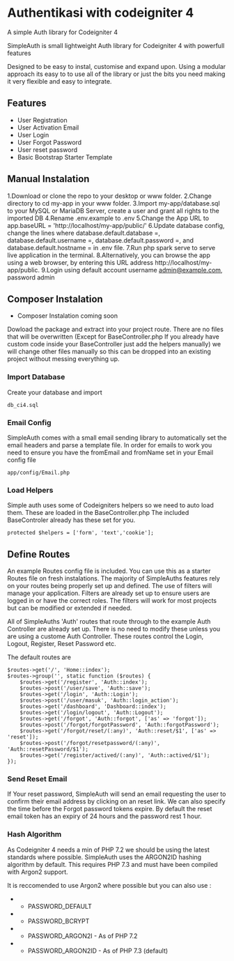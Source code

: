 # Authentikasi with codeigniter 4 

A simple Auth library for Codeigniter 4

SimpleAuth is small lightweight Auth library for Codeigniter 4 with powerfull features

Designed to be easy to instal, customise and expand upon. Using a modular approach its easy to to use all of the library or just the bits you need making it very flexible and easy to integrate.


## Features

* User Registration
* User Activation Email
* User Login
* User Forgot Password
* User reset password 
* Basic Bootstrap Starter Template

## Manual Instalation

1.Download or clone the repo to your desktop or www folder.
2.Change directory to cd my-app in your www folder.
3.Import my-app/database.sql to your MySQL or MariaDB Server, create a user and grant all rights to the imported DB
4.Rename .env.example to .env
5.Change the App URL to app.baseURL = 'http://localhost/my-app/public/'
6.Update database config, change the lines where database.default.database =, database.default.username =, database.default.password =, and database.default.hostname = in .env file.
7.Run php spark serve to serve live application in the terminal.
8.Alternatively, you can browse the app using a web browser, by entering this URL address http://localhost/my-app/public.
9.Login using default account username admin@example.com, password admin

## Composer Instalation

* Composer Instalation coming soon

Dowload the package and extract into your project route. There are no files that will be overwritten (Except for BaseController.php If you already have custom code inside your BaseController just add the helpers manually) we will change other files manually so this can be dropped into an existing project without messing everything up.

### Import Database

Create your database and import
```
db_ci4.sql
```



### Email Config

SimpleAuth comes with a small email sending library to automatically set the email headers and parse a template file. In order for emails to work you need to ensure you have the fromEmail and fromName set in your Email config file

```
app/config/Email.php
```

### Load Helpers

Simple auth uses some of Codeigniters helpers so we need to auto load them. These are loaded in the BaseController.php The included BaseControler already has these set for you.

```
protected $helpers = ['form', 'text','cookie'];
```



## Define Routes

An example Routes config file is included. You can use this as a starter Routes file on fresh instalations. The majority of SimpleAuths features rely on your routes being properly set up and defined. The use of filters will manage your application. Filters are already set up to ensure users are logged in or have the correct roles. The filters will work for most projects but can be modified or extended if needed.

All of SimpleAuths 'Auth' routes that route through to the example Auth Controller are already set up. There is no need to modify these unless you are using a custome Auth Controller. These routes control the Login, Logout, Register, Reset Password etc.

The default routes are

```
$routes->get('/', 'Home::index');
$routes->group('', static function ($routes) {
    $routes->get('/register', 'Auth::index');
    $routes->post('/user/save', 'Auth::save');
    $routes->get('/login', 'Auth::Login');
    $routes->post('/user/masuk', 'Auth::login_action');
    $routes->get('/dashboard', 'Dashboard::index');
    $routes->get('/login/logout', 'Auth::Logout');
    $routes->get('/forgot', 'Auth::forgot', ['as' => 'forgot']);
    $routes->post('/forgot/forgotPassword', 'Auth::forgotPassword');
    $routes->get('/forgot/reset/(:any)', 'Auth::reset/$1', ['as' => 'reset']);
    $routes->post('/forgot/resetpassword/(:any)', 'Auth::resetPassword/$1');
    $routes->get('/register/actived/(:any)', 'Auth::actived/$1');
});
```

### Send Reset Email

If Your reset password, SimpleAuth will send an email requesting the user to confirm their email address by clicking on an reset link. We can also specify the time before the Forgot password tokens expire. By default the reset email token has an expiry of 24 hours and the password rest 1 hour.



### Hash Algorithm 

As Codeigniter 4 needs a min of PHP 7.2 we should be using the latest standards where possible. SimpleAuth uses the ARGON2ID hashing algorithm by default. This requires PHP 7.3 and must have been compiled with Argon2 support.

It is reccomended to use Argon2 where possible but you can also use :

* - PASSWORD_DEFAULT 
* - PASSWORD_BCRYPT
* - PASSWORD_ARGON2I  - As of PHP 7.2 
* - PASSWORD_ARGON2ID - As of PHP 7.3 (default)



















